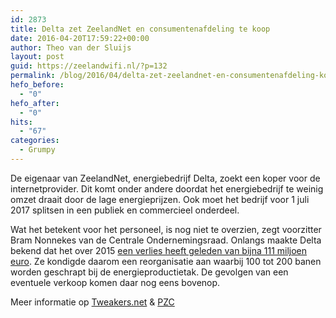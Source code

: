 ```yaml
---
id: 2873
title: Delta zet ZeelandNet en consumentenafdeling te koop
date: 2016-04-20T17:59:22+00:00
author: Theo van der Sluijs
layout: post
guid: https://zeelandwifi.nl/?p=132
permalink: /blog/2016/04/delta-zet-zeelandnet-en-consumentenafdeling-koop.html
hefo_before:
  - "0"
hefo_after:
  - "0"
hits:
  - "67"
categories:
  - Grumpy
---
```

De eigenaar van ZeelandNet, energiebedrijf Delta, zoekt een koper voor de internetprovider. Dit komt onder andere doordat het energiebedrijf te weinig omzet draait door de lage energieprijzen. Ook moet het bedrijf voor 1 juli 2017 splitsen in een publiek en commercieel onderdeel.<!--more-->

Wat het betekent voor het personeel, is nog niet te overzien, zegt voorzitter Bram Nonnekes van de Centrale Ondernemingsraad. Onlangs maakte Delta bekend dat het over 2015 [een verlies heeft geleden van bijna 111 miljoen euro](http://www.pzc.nl/regio/zeeuws-nieuws/delta-boekt-verlies-van-111-miljoen-euro-bedrijf-schrapt-100-%C3%A0-200-banen-1.5900845). Ze kondigde daarom een reorganisatie aan waarbij 100 tot 200 banen worden geschrapt bij de energieproductietak. De gevolgen van een eventuele verkoop komen daar nog eens bovenop.

Meer informatie op <a href="http://tweakers.net/nieuws/110501/delta-zet-zeelandnet-en-consumentenafdeling-te-koop.html" target="_blank">Tweakers.net</a> & <a href="http://www.pzc.nl/regio/zeeuws-nieuws/delta-begint-uitverkoop-1.5939089" target="_blank">PZC</a>
